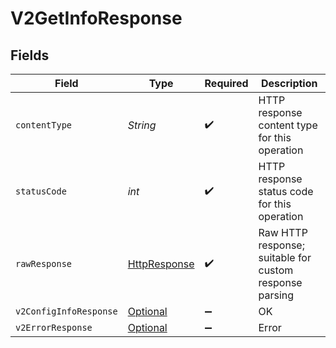 # V2GetInfoResponse


## Fields

| Field                                                                                                                         | Type                                                                                                                          | Required                                                                                                                      | Description                                                                                                                   |
| ----------------------------------------------------------------------------------------------------------------------------- | ----------------------------------------------------------------------------------------------------------------------------- | ----------------------------------------------------------------------------------------------------------------------------- | ----------------------------------------------------------------------------------------------------------------------------- |
| `contentType`                                                                                                                 | *String*                                                                                                                      | :heavy_check_mark:                                                                                                            | HTTP response content type for this operation                                                                                 |
| `statusCode`                                                                                                                  | *int*                                                                                                                         | :heavy_check_mark:                                                                                                            | HTTP response status code for this operation                                                                                  |
| `rawResponse`                                                                                                                 | [HttpResponse<InputStream>](https://docs.oracle.com/en/java/javase/11/docs/api/java.net.http/java/net/http/HttpResponse.html) | :heavy_check_mark:                                                                                                            | Raw HTTP response; suitable for custom response parsing                                                                       |
| `v2ConfigInfoResponse`                                                                                                        | [Optional<V2ConfigInfoResponse>](../../models/shared/V2ConfigInfoResponse.md)                                                 | :heavy_minus_sign:                                                                                                            | OK                                                                                                                            |
| `v2ErrorResponse`                                                                                                             | [Optional<V2ErrorResponse>](../../models/shared/V2ErrorResponse.md)                                                           | :heavy_minus_sign:                                                                                                            | Error                                                                                                                         |